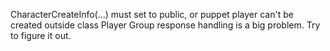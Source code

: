 CharacterCreateInfo(...) must set to public, or puppet player can't be created outside class Player
Group response handling is a big problem. Try to figure it out.